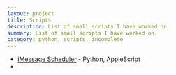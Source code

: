 ```yaml
---
layout: project
title: Scripts
description: List of small scripts I have worked on.
summary: List of small scripts I have worked on.
category: python, scripts, incomplete
---
```


- [iMessage Scheduler](https://github.com/claymaks/imessage_scheduler) - Python, AppleScript
- 


 